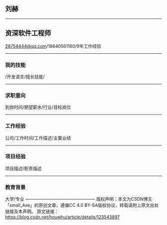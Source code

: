 ## 刘赫
---
## 资深软件工程师
28754444@qq.com/18640561160/9年工作经验

---
### 我的技能
/开发语言/擅长技能/

---
### 求职意向
到岗时间/期望薪水/行业/目标岗位

---
### 工作经验
公司/工作时间/工作描述/主要业绩

----
### 项目经验
项目描述/职责描述

----
### 教育背景
大学/专业
————————————————
版权声明：本文为CSDN博主「small_Axe」的原创文章，遵循CC 4.0 BY-SA版权协议，转载请附上原文出处链接及本声明。
原文链接：https://blog.csdn.net/houwhu/article/details/123543897

